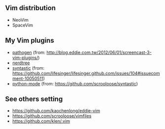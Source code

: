 ## Vim distribution

* NeoVim
* SpaceVim

## My Vim plugins

* [pathogen](https://github.com/tpope/vim-pathogen) (from: http://blog.eddie.com.tw/2012/06/01/screencast-3-vim-plugins/)
* [nerdtree](https://github.com/scrooloose/nerdtree)
* [syntastic](https://github.com/scrooloose/syntastic) (from: https://github.com/lifesinger/lifesinger.github.com/issues/104#issuecomment-10050511)
* [python-mode](https://github.com/klen/python-mode) (from: https://github.com/scrooloose/syntastic)

## See others setting
* https://github.com/kaochenlong/eddie-vim
* https://github.com/scrooloose/vimfiles
* https://github.com/klen/.vim